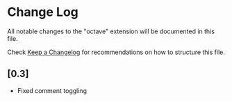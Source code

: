 # Change Log
All notable changes to the "octave" extension will be documented in this file.

Check [Keep a Changelog](http://keepachangelog.com/) for recommendations on how to structure this file.

## [0.3]
- Fixed comment toggling